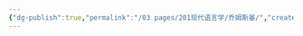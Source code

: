 ```yaml
---
{"dg-publish":true,"permalink":"/03 pages/201现代语言学/乔姆斯基/","created":"2024-11-30T20:45:50.626+08:00","updated":"2025-03-02T15:13:14.584+08:00"}
---
```


